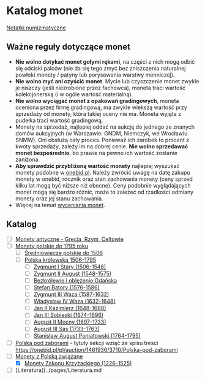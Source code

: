 
# Katalog monet

[Notatki numizmatyczne](https://numizmatyka.satola.net)

## Ważne reguły dotyczące monet
- **Nie wolno dotykać monet gołymi rękami**, na części z nich mogą odbić się odciski palców (nie da się tego zmyć bez zniszczenia naturalnej powłoki monety / patyny lub porysowania warstwy menniczej).
- **Nie wolno myć ani czyścić monet**. Mycie lub czyszczenie monet zwykle je niszczy (jeśli niezrobione przez fachowca), moneta traci wartość kolekcjonerską (i w ogóle wartość materialną).
- **Nie wolno wyciągać monet z opakowań gradingowych**, moneta oceniona przez firmę gradingową, ma zwykle wiekszą wartość przy sprzedaży od monety, która takiej oceny nie ma. Moneta wyjęta z pudełka traci wartość gradingową.
- Monety na sprzedaż, najlepiej oddać na aukcję do jednego ze znanych domów aukcyjnych (w Warszawie: GNDM, Niemczyk, we Wrocławiu SNMW). Oni obsłużą cały proces. Ponieważ ich zarobek to procent z kwoty sprzedaży, zależy im na dobrej cenie. **Nie wolno sprzedawać monet bezpośrednio**, bo prawie na pewno ich wartość zostanie zaniżona.
- **Aby sprawdzić przybliżoną wartość monety** najlepiej wyszukać monety podobne w [onebid.pl](https://onebid.pl/pl). Należy zwrócić uwagę na datę zakupu monety w onebid, rocznik oraz stan zachowania monety (ceny sprzed kilku lat mogą być niższe niż obecne). Ceny podobnie wyglądających monet mogą się bardzo różnić, może to zależeć od rzadkości odmiany monety oraz jej stanu zachowania.
- Więcej na temat [wyceniania monet](https://www.youtube.com/watch?v=y3ImnHK4lhc).

## Katalog

- [ ] [Monety antyczne - Grecja, Rzym, Celtowie]()
- [ ] [Monety polskie do 1795 roku]()
    - [ ] [Średniowiecze polskie do 1506]()
    - [ ] [Polska królewska 1506-1795]()
        - [ ] [Zygmunt I Stary (1506-1548)]()
        - [ ] [Zygmunt II August (1548-1575)]()
        - [ ] [Bezkrólewie i oblężenie Gdańska]()
        - [ ] [Stefan Batory (1576-1586)]()
        - [ ] [Zygmunt III Waza (1587-1632)]()
        - [ ] [Władysław IV Waza (1632-1648)]()
        - [ ] [Jan II Kazimierz (1648-1668)]()
        - [ ] [Jan III Sobieski (1674-1696)]()
        - [ ] [August II Mocny (1697-1733)]()
        - [ ] [August III Sas (1733-1763)]()
        - [ ] [Stanisław August Poniatowski (1764-1795)]()
- [ ] [Polska pod zaborami]() - tytuły sekcji wziąć ze spisu tresci https://onebid.pl/pl/auction/1461936/3710/Polska-pod-zaborami
- [ ] [Monety z Polską związane]()
    - [x] [Monety Zakonu Krzyżackiego (1226-1525)](./pages/k1.md)
- [ ] [Literatura](../pages/Literatura.md